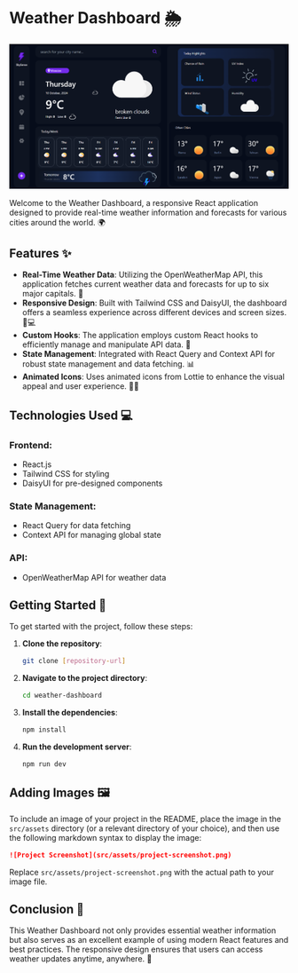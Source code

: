 # Weather Dashboard 🌦️

<img src="./src/assets/weather-dashboard.png"/>

Welcome to the Weather Dashboard, a responsive React application designed to provide real-time weather information and forecasts for various cities around the world. 🌍

## Features ✨

- **Real-Time Weather Data**: Utilizing the OpenWeatherMap API, this application fetches current weather data and forecasts for up to six major capitals. 🌆
- **Responsive Design**: Built with Tailwind CSS and DaisyUI, the dashboard offers a seamless experience across different devices and screen sizes. 📱💻
- **Custom Hooks**: The application employs custom React hooks to efficiently manage and manipulate API data. 🔧
- **State Management**: Integrated with React Query and Context API for robust state management and data fetching. 📊
- **Animated Icons**: Uses animated icons from Lottie to enhance the visual appeal and user experience. 🎨✨

## Technologies Used 💻

### Frontend:

- React.js
- Tailwind CSS for styling
- DaisyUI for pre-designed components

### State Management:

- React Query for data fetching
- Context API for managing global state

### API:

- OpenWeatherMap API for weather data

## Getting Started 🚀

To get started with the project, follow these steps:

1. **Clone the repository**:

   ```bash
   git clone [repository-url]
   ```

2. **Navigate to the project directory**:

   ```bash
   cd weather-dashboard
   ```

3. **Install the dependencies**:

   ```bash
   npm install
   ```

4. **Run the development server**:
   ```bash
   npm run dev
   ```

## Adding Images 🖼️

To include an image of your project in the README, place the image in the `src/assets` directory (or a relevant directory of your choice), and then use the following markdown syntax to display the image:

```markdown
![Project Screenshot](src/assets/project-screenshot.png)
```

Replace `src/assets/project-screenshot.png` with the actual path to your image file.

## Conclusion 📝

This Weather Dashboard not only provides essential weather information but also serves as an excellent example of using modern React features and best practices. The responsive design ensures that users can access weather updates anytime, anywhere. 🌈
